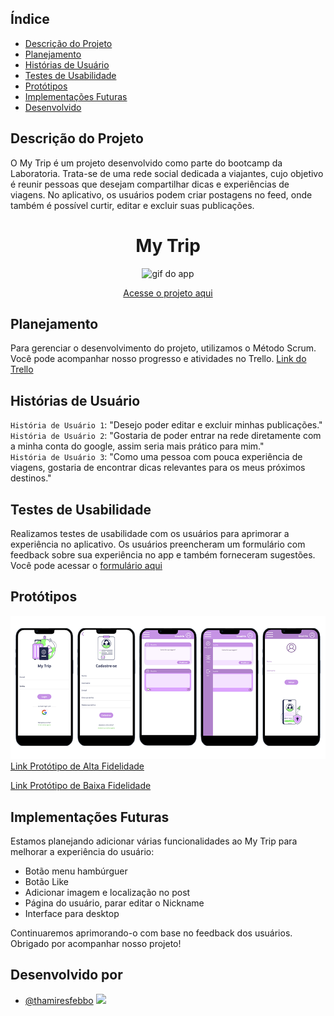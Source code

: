 ## Índice

* [Descrição do Projeto](#descrição-do-projeto)
* [Planejamento](#método-scrum)
* [Histórias de Usuário](#histórias-de-usuário)
* [Testes de Usabilidade](#testes-de-usabilidade)
* [Protótipos](#protótipos)
* [Implementações Futuras](#implementações-futuras)
* [Desenvolvido](#desenvolvido)


## Descrição do Projeto
O My Trip é um projeto desenvolvido como parte do bootcamp da Laboratoria. Trata-se de uma rede social dedicada a viajantes, cujo objetivo é reunir pessoas que desejam compartilhar dicas e experiências de viagens. No aplicativo, os usuários podem criar postagens no feed, onde também é possível curtir, editar e excluir suas publicações.

<h1 align='center'>My Trip</h1>

<div align='center'>
  
![gif do app](https://media.giphy.com/media/v1.Y2lkPTc5MGI3NjExMTA5eGZ6anRubW50bXlsYjMyNjNkcnBmaTI5NzdybHd6ajZtOGxhZCZlcD12MV9pbnRlcm5hbF9naWZfYnlfaWQmY3Q9Zw/Ug1pPnbLWTUYLk3PgF/giphy.gif)

[Acesse o projeto aqui](https://mytrip-1b924.web.app/)

</div>

## Planejamento 
Para gerenciar o desenvolvimento do projeto, utilizamos o Método Scrum. Você pode acompanhar nosso progresso e atividades no Trello.
[Link do Trello](https://trello.com/invite/b/GNknWcZf/ATTI7a1d50e0a1b0f2991ddcfe191a42ea4c30D503C0/310-social-network)

## Histórias de Usuário
`História de Usuário 1`: "Desejo poder editar e excluir minhas publicações."<br>
`História de Usuário 2`: "Gostaria de poder entrar na rede diretamente com a minha conta do google, assim seria mais prático para mim."<br>
`História de Usuário 3`: "Como uma pessoa com pouca experiência de viagens, gostaria de encontrar dicas relevantes para os meus próximos destinos."<br>

## Testes de Usabilidade
Realizamos testes de usabilidade com os usuários para aprimorar a experiência no aplicativo. Os usuários preencheram um formulário com feedback sobre sua experiência no app e também forneceram sugestões. Você pode acessar o [formulário aqui](https://forms.gle/Js8uiRF7yxKxA6Tt9)</p>

## Protótipos
![print do protótipo](./protótipo-de-alta.png)
[Link Protótipo de Alta Fidelidade](https://www.figma.com/proto/K44pKXuVtuTWPo1Vzr4Lix/My-Trip---Prot%C3%B3tipo-de-Alta?page-id=106%3A52&type=design&node-id=127-130&viewport=-139%2C315%2C0.5&t=KJQiy664EHSlTkHH-1&scaling=scale-down&starting-point-node-id=120%3A1746&mode=design)

[Link Protótipo de Baixa Fidelidade](https://www.canva.com/design/DAFuKjgcZvE/5Kg4SqoEx_7paNjye1Tzng/edit?utm_content=DAFuKjgcZvE&utm_campaign=designshare&utm_medium=link2&utm_source=sharebutton)

## Implementações Futuras

Estamos planejando adicionar várias funcionalidades ao My Trip para melhorar a experiência do usuário:

- Botão menu hambúrguer
- Botão Like
- Adicionar imagem e localização no post
- Página do usuário, parar editar o Nickname
- Interface para desktop

Continuaremos aprimorando-o com base no feedback dos usuários. Obrigado por acompanhar nosso projeto!

## Desenvolvido por

- [@thamiresfebbo](https://github.com/thamiresfebbo)
  <a href="https://www.linkedin.com/in/thamiresfebbo/" target="_blank"><img src="https://img.shields.io/badge/-LinkedIn-%230077B5?style=for-the-badge&logo=linkedin&logoColor=white" target="_blank"></a>